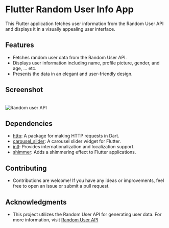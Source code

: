 # Flutter Random User Info App

This Flutter application fetches user information from the Random User API and displays it in a visually appealing user interface.

## Features

- Fetches random user data from the Random User API.
- Displays user information including name, profile picture, gender, and age, ... etc.
- Presents the data in an elegant and user-friendly design.

## Screenshot
<br>![Random user API](https://github.com/Mjd-Gh/Random-User-API/assets/101333803/3eda3521-813a-4023-9783-f79ae2ab6653)


## Dependencies

- [http](https://pub.dev/packages/http): A package for making HTTP requests in Dart.
- [carousel_slider](https://pub.dev/packages/carousel_slider): A carousel slider widget for Flutter.
- [intl](https://pub.dev/packages/intl): Provides internationalization and localization support.
- [shimmer](https://pub.dev/packages/shimmer): Adds a shimmering effect to Flutter applications.


## Contributing
- Contributions are welcome! If you have any ideas or improvements, feel free to open an issue or submit a pull request.

## Acknowledgments
- This project utilizes the Random User API for generating user data. For more information, visit [Random User API](https://randomuser.me/)
